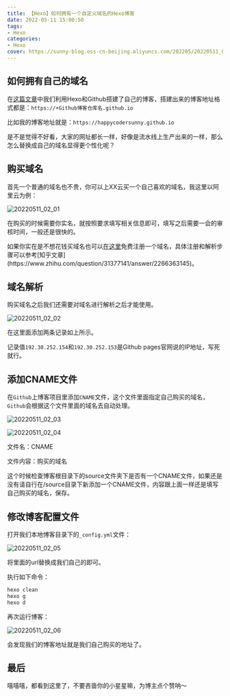 ```yaml
---
title: 【Hexo】如何拥有一个自定义域名的Hexo博客
date: 2022-05-11 15:00:50
tags: 
- Hexo
categories:
- Hexo
cover: https://sunny-blog.oss-cn-beijing.aliyuncs.com/202205/20220511_02_01.png
---
```


## 如何拥有自己的域名

在[这篇文章](https://happycodersunny.github.io/2022/05/09/%E3%80%90Hexo%E3%80%91Mac%20OS%E4%B8%8A%E4%BD%BF%E7%94%A8Hexo%20+%20Github%E6%90%AD%E5%BB%BA%E5%8D%9A%E5%AE%A2%E6%95%99%E7%A8%8B/)中我们利用Hexo和Github搭建了自己的博客，搭建出来的博客地址格式都是：`https://+Github博客仓库名.github.io `

比如我的博客地址就是：`https://happycodersunny.github.io`



是不是觉得不好看，大家的网址都长一样，好像是流水线上生产出来的一样，那么怎么替换成自己的域名显得更个性化呢？

## 购买域名

首先一个普通的域名也不贵，你可以上XX云买一个自己喜欢的域名，我这里以阿里云为例：

<img src="https://sunny-blog.oss-cn-beijing.aliyuncs.com/202205/20220511_02_01.png" alt="20220511_02_01"  />

在购买的时候需要你实名，就按照要求填写相关信息即可，填写之后需要一会的审核时间，一般还是很快的。

如果你实在是不想花钱买域名也可以[在这里]([http://freenom.com](https://link.zhihu.com/?target=http%3A//freenom.com/))免费注册一个域名，具体注册和解析步骤可以参考[知乎文章](https://www.zhihu.com/question/31377141/answer/2266363145)。

## 域名解析

购买域名之后我们还需要对域名进行解析之后才能使用。

![20220511_02_02](https://sunny-blog.oss-cn-beijing.aliyuncs.com/202205/20220511_02_02.png)

在这里面添加两条记录如上所示。

记录值`192.30.252.154`和`192.30.252.153`是Github pages官网说的IP地址，写死就行。

## 添加CNAME文件

在`Github`上博客项目里添加`CNAME`文件，这个文件里面指定自己购买的域名，`Github`会根据这个文件里面的域名去自动处理。

![20220511_02_03](https://sunny-blog.oss-cn-beijing.aliyuncs.com/202205/20220511_02_03.png)

![20220511_02_04](https://sunny-blog.oss-cn-beijing.aliyuncs.com/202205/20220511_02_04.png)



文件名：CNAME

文件内容：购买的域名

这个时候检查博客根目录下的source文件夹下是否有一个CNAME文件，如果还是没有请自行在/source目录下新添加一个CNAME文件，内容跟上面一样还是填写自己购买的域名，保存。

## 修改博客配置文件

打开我们本地博客目录下的`_config.yml`文件：

![20220511_02_05](https://sunny-blog.oss-cn-beijing.aliyuncs.com/202205/20220511_02_05.png)

将里面的url替换成我们自己的即可。

执行如下命令：

```bash
hexo clean
hexo g
hexo d
```

再次运行博客：

![20220511_02_06](https://sunny-blog.oss-cn-beijing.aliyuncs.com/202205/20220511_02_06.png)

会发现我们的博客地址就是我们自己购买的地址了。

## 最后

嘻嘻嘻，都看到这里了，不要吝啬你的小星星嘛，为博主点个赞呐～





















